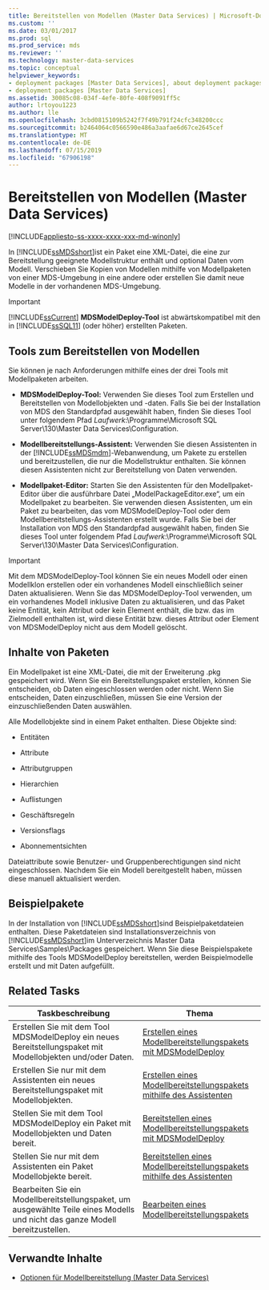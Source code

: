 ```yaml
---
title: Bereitstellen von Modellen (Master Data Services) | Microsoft-Dokumentation
ms.custom: ''
ms.date: 03/01/2017
ms.prod: sql
ms.prod_service: mds
ms.reviewer: ''
ms.technology: master-data-services
ms.topic: conceptual
helpviewer_keywords:
- deployment packages [Master Data Services], about deployment packages
- deployment packages [Master Data Services]
ms.assetid: 30085c08-034f-4efe-80fe-408f9091ff5c
author: lrtoyou1223
ms.author: lle
ms.openlocfilehash: 3cbd0815109b5242f7f49b791f24cfc348200ccc
ms.sourcegitcommit: b2464064c0566590e486a3aafae6d67ce2645cef
ms.translationtype: MT
ms.contentlocale: de-DE
ms.lasthandoff: 07/15/2019
ms.locfileid: "67906198"
---
```

# <a name="deploying-models-master-data-services"></a>Bereitstellen von Modellen (Master Data Services)

[!INCLUDE[appliesto-ss-xxxx-xxxx-xxx-md-winonly](../includes/appliesto-ss-xxxx-xxxx-xxx-md-winonly.md)]

  In [!INCLUDE[ssMDSshort](../includes/ssmdsshort-md.md)]ist ein Paket eine XML-Datei, die eine zur Bereitstellung geeignete Modellstruktur enthält und optional Daten vom Modell. Verschieben Sie Kopien von Modellen mithilfe von Modellpaketen von einer MDS-Umgebung in eine andere oder erstellen Sie damit neue Modelle in der vorhandenen MDS-Umgebung.  
  
> [!IMPORTANT]  
>  [!INCLUDE[ssCurrent](../includes/sscurrent-md.md)] **MDSModelDeploy-Tool** ist abwärtskompatibel mit den in [!INCLUDE[ssSQL11](../includes/sssql11-md.md)] (oder höher) erstellten Paketen.  
  
## <a name="tools-for-deploying-models"></a>Tools zum Bereitstellen von Modellen  
 Sie können je nach Anforderungen mithilfe eines der drei Tools mit Modellpaketen arbeiten.  
  
-   **MDSModelDeploy-Tool:** Verwenden Sie dieses Tool zum Erstellen und Bereitstellen von Modellobjekten und -daten. Falls Sie bei der Installation von MDS den Standardpfad ausgewählt haben, finden Sie dieses Tool unter folgendem Pfad *Laufwerk*:\Programme\Microsoft SQL Server\130\Master Data Services\Configuration.  
  
-   **Modellbereitstellungs-Assistent:** Verwenden Sie diesen Assistenten in der [!INCLUDE[ssMDSmdm](../includes/ssmdsmdm-md.md)]-Webanwendung, um Pakete zu erstellen und bereitzustellen, die nur die Modellstruktur enthalten. Sie können diesen Assistenten nicht zur Bereitstellung von Daten verwenden.  
  
-   **Modellpaket-Editor:** Starten Sie den Assistenten für den Modellpaket-Editor über die ausführbare Datei „ModelPackageEditor.exe“, um ein Modellpaket zu bearbeiten. Sie verwenden diesen Assistenten, um ein Paket zu bearbeiten, das vom MDSModelDeploy-Tool oder dem Modellbereitstellungs-Assistenten erstellt wurde. Falls Sie bei der Installation von MDS den Standardpfad ausgewählt haben, finden Sie dieses Tool unter folgendem Pfad *Laufwerk*:\Programme\Microsoft SQL Server\130\Master Data Services\Configuration.  
  
> [!IMPORTANT]  
>  Mit dem MDSModelDeploy-Tool können Sie ein neues Modell oder einen Modellklon erstellen oder ein vorhandenes Modell einschließlich seiner Daten aktualisieren. Wenn Sie das MDSModelDeploy-Tool verwenden, um ein vorhandenes Modell inklusive Daten zu aktualisieren, und das Paket keine Entität, kein Attribut oder kein Element enthält, die bzw. das im Zielmodell enthalten ist, wird diese Entität bzw. dieses Attribut oder Element von MDSModelDeploy nicht aus dem Modell gelöscht.  
  
## <a name="what-packages-contain"></a>Inhalte von Paketen  
 Ein Modellpaket ist eine XML-Datei, die mit der Erweiterung .pkg gespeichert wird. Wenn Sie ein Bereitstellungspaket erstellen, können Sie entscheiden, ob Daten eingeschlossen werden oder nicht. Wenn Sie entscheiden, Daten einzuschließen, müssen Sie eine Version der einzuschließenden Daten auswählen.  
  
 Alle Modellobjekte sind in einem Paket enthalten. Diese Objekte sind:  
  
-   Entitäten  
  
-   Attribute  
  
-   Attributgruppen  
  
-   Hierarchien  
  
-   Auflistungen  
  
-   Geschäftsregeln  
  
-   Versionsflags  
  
-   Abonnementsichten  
  
 Dateiattribute sowie Benutzer- und Gruppenberechtigungen sind nicht eingeschlossen. Nachdem Sie ein Modell bereitgestellt haben, müssen diese manuell aktualisiert werden.  
  
## <a name="sample-packages"></a>Beispielpakete  
 In der Installation von [!INCLUDE[ssMDSshort](../includes/ssmdsshort-md.md)]sind Beispielpaketdateien enthalten. Diese Paketdateien sind Installationsverzeichnis von [!INCLUDE[ssMDSshort](../includes/ssmdsshort-md.md)]im Unterverzeichnis Master Data Services\Samples\Packages gespeichert. Wenn Sie diese Beispielspakete mithilfe des Tools MDSModelDeploy bereitstellen, werden Beispielmodelle erstellt und mit Daten aufgefüllt.  
  
## <a name="related-tasks"></a>Related Tasks  
  
|Taskbeschreibung|Thema|  
|----------------------|-----------|  
|Erstellen Sie mit dem Tool MDSModelDeploy ein neues Bereitstellungspaket mit Modellobjekten und/oder Daten.|[Erstellen eines Modellbereitstellungspakets mit MDSModelDeploy](../master-data-services/create-a-model-deployment-package-by-using-mdsmodeldeploy.md)|  
|Erstellen Sie nur mit dem Assistenten ein neues Bereitstellungspaket mit Modellobjekten.|[Erstellen eines Modellbereitstellungspakets mithilfe des Assistenten](../master-data-services/create-a-model-deployment-package-by-using-the-wizard.md)|  
|Stellen Sie mit dem Tool MDSModelDeploy ein Paket mit Modellobjekten und Daten bereit.|[Bereitstellen eines Modellbereitstellungspakets mit MDSModelDeploy](../master-data-services/deploy-a-model-deployment-package-by-using-mdsmodeldeploy.md)|  
|Stellen Sie nur mit dem Assistenten ein Paket Modellobjekte bereit.|[Bereitstellen eines Modellbereitstellungspakets mithilfe des Assistenten](../master-data-services/deploy-a-model-deployment-package-by-using-the-wizard.md)|  
|Bearbeiten Sie ein Modellbereitstellungspaket, um ausgewählte Teile eines Modells und nicht das ganze Modell bereitzustellen.|[Bearbeiten eines Modellbereitstellungspakets](../master-data-services/edit-a-model-deployment-package.md)|  
  
## <a name="related-content"></a>Verwandte Inhalte  
  
-   [Optionen für Modellbereitstellung &#40;Master Data Services&#41;](../master-data-services/model-deployment-options-master-data-services.md)  
  
  
